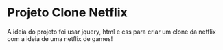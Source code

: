 # Projeto Clone Netflix

A ideia do projeto foi usar jquery, html e css para criar um clone da netflix com a ideia de uma netflix de games!
